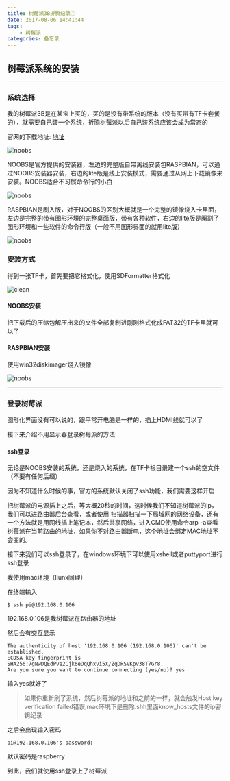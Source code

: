 ```yaml
---
title: 树莓派3B折腾纪录①
date: 2017-08-06 14:41:44
tags:
    - 树莓派
categories: 备忘录
---
```

## 树莓派系统的安装
***
### 系统选择

我的树莓派3B是在某宝上买的，买的是没有带系统的版本（没有买带有TF卡套餐的），就需要自己装一个系统，折腾树莓派以后自己装系统应该会成为常态的

官网的下载地址: [地址](https://www.raspberrypi.org/downloads/)

![noobs](http://ouonrxq3b.bkt.clouddn.com/1.png)

<!--more-->

NOOBS是官方提供的安装器，左边的完整版自带离线安装包RASPBIAN，可以通过NOOBS安装器安装，右边的lite版是线上安装模式，需要通过从网上下载镜像来安装。NOOBS适合不习惯命令行的小白

![noobs](http://ouonrxq3b.bkt.clouddn.com/2.png)

RASPBIAN是刷入版，对于NOOBS的区别大概就是一个完整的镜像烧入卡里面，左边是完整的带有图形环境的完整桌面版，带有各种软件，右边的lite版是阉割了图形环境和一些软件的命令行版（一般不用图形界面的就用lite版）

![noobs](http://ouonrxq3b.bkt.clouddn.com/3.png)

### 安装方式

得到一张TF卡，首先要把它格式化，使用SDFormatter格式化

![clean](http://ouonrxq3b.bkt.clouddn.com/4.png)

#### NOOBS安装

把下载后的压缩包解压出来的文件全部复制进刚刚格式化成FAT32的TF卡里就可以了

#### RASPBIAN安装

使用win32diskimager烧入镜像

![noobs](http://ouonrxq3b.bkt.clouddn.com/5.png)

***

### 登录树莓派

图形化界面没有可以说的，跟平常开电脑是一样的，插上HDMI线就可以了

接下来介绍不用显示器登录树莓派的方法

#### ssh登录
无论是NOOBS安装的系统，还是烧入的系统，在TF卡根目录建一个ssh的空文件（不要有任何后缀）

因为不知道什么时候的事，官方的系统默认关闭了ssh功能，我们需要这样开启

把树莓派的电源插上之后，等大概20秒的时间，这时候我们不知道树莓派的ip，我们可以进路由器后台查看，或者使用
扫描器扫描一下局域网的网络设备，还有一个方法就是用网线插上笔记本，然后共享网络，进入CMD使用命令arp -a查看树莓派在当前路由的地址，如果你不对路由器断电，这个地址会绑定MAC地址不会变的。

接下来我们可以ssh登录了，在windows环境下可以使用xshell或者puttyport进行ssh登录

我使用mac环境（liunx同理）

在终端输入

```shell
$ ssh pi@192.168.0.106
```

192.168.0.106是我树莓派在路由器的地址

然后会有交互显示

```shell
The authenticity of host '192.168.0.106 (192.168.0.106)' can't be established.
ECDSA key fingerprint is SHA256:7gNwDQEdPve2Cjk6eDqQhxvi5X/ZqDRSVKpv38T7Gr8.
Are you sure you want to continue connecting (yes/no)? yes
```

输入yes就好了
> 如果你重新刷了系统，然后树莓派的地址和之前的一样，就会触发Host key verification failed错误,mac环境下是删除.shh里面know_hosts文件的ip密钥纪录

之后会出现输入密码

```shell
pi@192.168.0.106's password:
```

默认密码是raspberry

到此，我们就使用ssh登录上了树莓派












